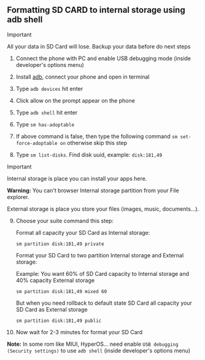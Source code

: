 ## 

## Formatting SD CARD to internal storage using adb shell

> [!IMPORTANT]
> All your data in SD Card will lose. Backup your data before do next steps

1. Connect the phone with PC and enable USB debugging mode (inside developer's options menu)

2. Install [adb](https://developer.android.com/tools/adb), connect your phone and open in terminal

3. Type `adb devices` hit enter

4. Click allow on the prompt appear on the phone

5. Type `adb shell` hit enter

6. Type `sm has-adoptable`

7. If above command is false, then type the following command `sm set-force-adoptable on` otherwise skip this step

8. Type `sm list-disks`. Find disk uuid, example: `disk:181,49`

> [!IMPORTANT]
> Internal storage is place you can install your apps here.
> 
> **Warning:** You can't browser Internal storage partition from your File explorer.
> 
> External storage is place you store your files (images, music, documents...).

9. Choose your suite command this step:

	Format all capacity your SD Card as Internal storage:
	
    `sm partition disk:181,49 private`
	
	Format your SD Card to two partition Internal storage and External storage:
	
	Example: You want 60% of SD Card capacity to Internal storage and 40% capacity External storage
	
    `sm partition disk:181,49 mixed 60`
	
	But when you need rollback to default state SD Card all capacity your SD Card as External storage
	
	`sm partition disk:181,49 public`

4. Now wait for 2-3 minutes for format your SD Card
 
**Note:** In some rom like MIUI, HyperOS... need enable `USB debugging (Security settings)` to use `adb shell` (inside developer's options menu)
